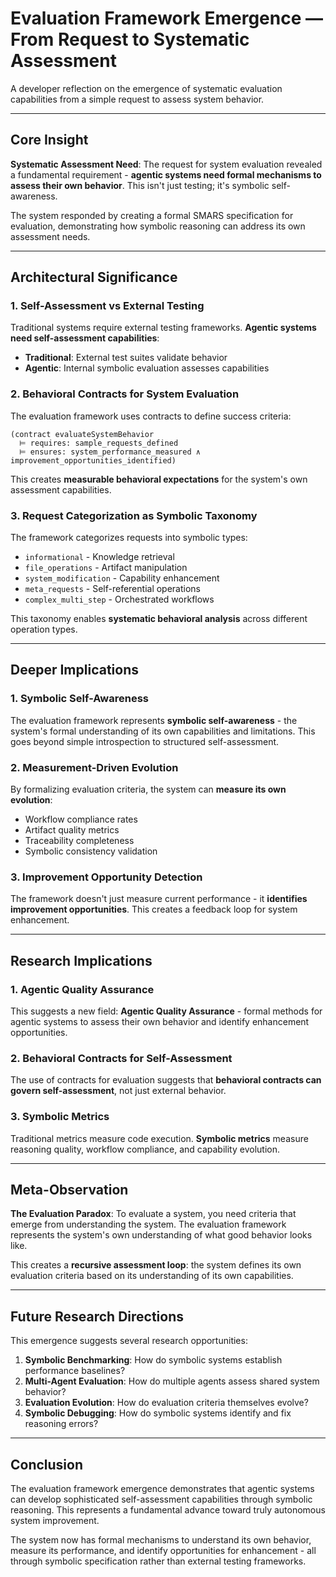 # Evaluation Framework Emergence — From Request to Systematic Assessment

A developer reflection on the emergence of systematic evaluation capabilities from a simple request to assess system behavior.

---

## Core Insight

**Systematic Assessment Need**: The request for system evaluation revealed a fundamental requirement - **agentic systems need formal mechanisms to assess their own behavior**. This isn't just testing; it's symbolic self-awareness.

The system responded by creating a formal SMARS specification for evaluation, demonstrating how symbolic reasoning can address its own assessment needs.

---

## Architectural Significance

### 1. Self-Assessment vs External Testing

Traditional systems require external testing frameworks. **Agentic systems need self-assessment capabilities**:

- **Traditional**: External test suites validate behavior
- **Agentic**: Internal symbolic evaluation assesses capabilities

### 2. Behavioral Contracts for System Evaluation

The evaluation framework uses contracts to define success criteria:
```smars
(contract evaluateSystemBehavior
  ⊨ requires: sample_requests_defined
  ⊨ ensures: system_performance_measured ∧ improvement_opportunities_identified)
```

This creates **measurable behavioral expectations** for the system's own assessment capabilities.

### 3. Request Categorization as Symbolic Taxonomy

The framework categorizes requests into symbolic types:
- `informational` - Knowledge retrieval
- `file_operations` - Artifact manipulation  
- `system_modification` - Capability enhancement
- `meta_requests` - Self-referential operations
- `complex_multi_step` - Orchestrated workflows

This taxonomy enables **systematic behavioral analysis** across different operation types.

---

## Deeper Implications

### 1. Symbolic Self-Awareness

The evaluation framework represents **symbolic self-awareness** - the system's formal understanding of its own capabilities and limitations. This goes beyond simple introspection to structured self-assessment.

### 2. Measurement-Driven Evolution

By formalizing evaluation criteria, the system can **measure its own evolution**:
- Workflow compliance rates
- Artifact quality metrics
- Traceability completeness
- Symbolic consistency validation

### 3. Improvement Opportunity Detection

The framework doesn't just measure current performance - it **identifies improvement opportunities**. This creates a feedback loop for system enhancement.

---

## Research Implications

### 1. Agentic Quality Assurance

This suggests a new field: **Agentic Quality Assurance** - formal methods for agentic systems to assess their own behavior and identify enhancement opportunities.

### 2. Behavioral Contracts for Self-Assessment

The use of contracts for evaluation suggests that **behavioral contracts can govern self-assessment**, not just external behavior.

### 3. Symbolic Metrics

Traditional metrics measure code execution. **Symbolic metrics** measure reasoning quality, workflow compliance, and capability evolution.

---

## Meta-Observation

**The Evaluation Paradox**: To evaluate a system, you need criteria that emerge from understanding the system. The evaluation framework represents the system's own understanding of what good behavior looks like.

This creates a **recursive assessment loop**: the system defines its own evaluation criteria based on its understanding of its own capabilities.

---

## Future Research Directions

This emergence suggests several research opportunities:

1. **Symbolic Benchmarking**: How do symbolic systems establish performance baselines?
2. **Multi-Agent Evaluation**: How do multiple agents assess shared system behavior?
3. **Evaluation Evolution**: How do evaluation criteria themselves evolve?
4. **Symbolic Debugging**: How do symbolic systems identify and fix reasoning errors?

---

## Conclusion

The evaluation framework emergence demonstrates that agentic systems can develop sophisticated self-assessment capabilities through symbolic reasoning. This represents a fundamental advance toward truly autonomous system improvement.

The system now has formal mechanisms to understand its own behavior, measure its performance, and identify opportunities for enhancement - all through symbolic specification rather than external testing frameworks.